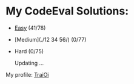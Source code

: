 # My CodeEval Solutions:

 * [Easy](https://github.com/TraiOi/CodeEval/tree/master/Easy#easy) (41/78)
 * [Medium](./12 34 56/) (0/77)
 * Hard (0/75)

    Updating ...
    
My profile: [TraiOi](https://www.codeeval.com/profile/TraiOi/)
